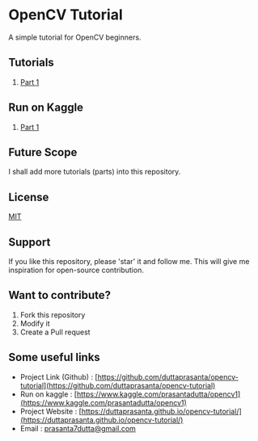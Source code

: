 # OpenCV Tutorial
A simple tutorial for OpenCV beginners.

## Tutorials
1. [Part 1](opencv1.ipynb)

## Run on Kaggle
1. [Part 1](https://www.kaggle.com/prasantadutta/opencv1)

## Future Scope 
I shall add more tutorials (parts) into this repository.

## License
[MIT](LICENSE)

## Support
If you like this repository, please 'star' it and follow me. This will give me inspiration for open-source contribution.

## Want to contribute?
1. Fork this repository
2. Modify it
3. Create a Pull request

## Some useful links
* Project Link (Github) : [https://github.com/duttaprasanta/opencv-tutorial](https://github.com/duttaprasanta/opencv-tutorial)
* Run on kaggle : [https://www.kaggle.com/prasantadutta/opencv1](https://www.kaggle.com/prasantadutta/opencv1)
* Project Website : [https://duttaprasanta.github.io/opencv-tutorial/](https://duttaprasanta.github.io/opencv-tutorial/)
* Email : [prasanta7dutta@gmail.com](mailto:prasanta7dutta@gmail.com)
